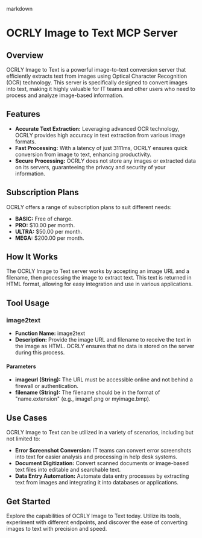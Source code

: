 markdown
# OCRLY Image to Text MCP Server

## Overview

OCRLY Image to Text is a powerful image-to-text conversion server that efficiently extracts text from images using Optical Character Recognition (OCR) technology. This server is specifically designed to convert images into text, making it highly valuable for IT teams and other users who need to process and analyze image-based information.

## Features

- **Accurate Text Extraction:** Leveraging advanced OCR technology, OCRLY provides high accuracy in text extraction from various image formats.
- **Fast Processing:** With a latency of just 3111ms, OCRLY ensures quick conversion from image to text, enhancing productivity.
- **Secure Processing:** OCRLY does not store any images or extracted data on its servers, guaranteeing the privacy and security of your information.

## Subscription Plans

OCRLY offers a range of subscription plans to suit different needs:

- **BASIC:** Free of charge.
- **PRO:** $10.00 per month.
- **ULTRA:** $50.00 per month.
- **MEGA:** $200.00 per month.

## How It Works

The OCRLY Image to Text server works by accepting an image URL and a filename, then processing the image to extract text. This text is returned in HTML format, allowing for easy integration and use in various applications.

## Tool Usage

### image2text

- **Function Name:** image2text
- **Description:** Provide the image URL and filename to receive the text in the image as HTML. OCRLY ensures that no data is stored on the server during this process.

#### Parameters

- **imageurl (String):** The URL must be accessible online and not behind a firewall or authentication.
- **filename (String):** The filename should be in the format of "name.extension" (e.g., image1.png or myimage.bmp).

## Use Cases

OCRLY Image to Text can be utilized in a variety of scenarios, including but not limited to:

- **Error Screenshot Conversion:** IT teams can convert error screenshots into text for easier analysis and processing in help desk systems.
- **Document Digitization:** Convert scanned documents or image-based text files into editable and searchable text.
- **Data Entry Automation:** Automate data entry processes by extracting text from images and integrating it into databases or applications.

## Get Started

Explore the capabilities of OCRLY Image to Text today. Utilize its tools, experiment with different endpoints, and discover the ease of converting images to text with precision and speed.